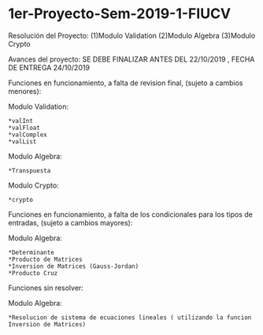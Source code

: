 # 1er-Proyecto-Sem-2019-1-FIUCV
Resolución del Proyecto:   (1)Modulo Validation      (2)Modulo Algebra       (3)Modulo Crypto

Avances del proyecto: SE DEBE FINALIZAR ANTES DEL 22/10/2019 , FECHA DE ENTREGA 24/10/2019 

Funciones en funcionamiento, a falta de revision final, (sujeto a cambios menores):

  Modulo Validation:
  
    *valInt
    *valFloat
    *valComplex
    *valList
  
  Modulo Algebra:

    *Transpuesta
  
  Modulo Crypto:
  
    *crypto

Funciones en funcionamiento, a falta de los condicionales para los tipos de entradas, (sujeto a cambios mayores):

  Modulo Algebra:
  
    *Determinante
    *Producto de Matrices
    *Inversion de Matrices (Gauss-Jordan)
    *Producto Cruz
    
Funciones sin resolver:

  Modulo Algebra:
  
    *Resolucion de sistema de ecuaciones lineales ( utilizando la funcion Inversion de Matrices)
